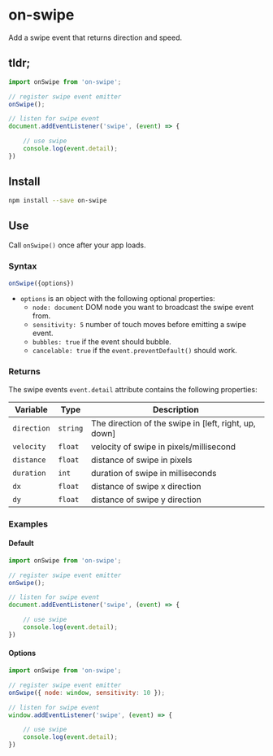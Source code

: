 # on-swipe
Add a swipe event that returns direction and speed.

## tldr;
```js
import onSwipe from 'on-swipe';

// register swipe event emitter
onSwipe();

// listen for swipe event
document.addEventListener('swipe', (event) => {

    // use swipe
    console.log(event.detail);
})
```

## Install
```sh
npm install --save on-swipe
```

## Use
Call `onSwipe()` once after your app loads.

### Syntax
```js 
onSwipe({options})
```
* `options` is an object with the following optional properties:
  + `node: document` DOM node you want to broadcast the swipe event from.
  + `sensitivity: 5` number of touch moves before emitting a swipe event.
  + `bubbles: true` if the event should bubble.
  + `cancelable: true` if the `event.preventDefault()` should work.

### Returns
The swipe events `event.detail` attribute contains the following properties:

| Variable | Type | Description |
|----------|------|-------------|
| `direction`   | `string` | The direction of the swipe in [left, right, up, down]|
| `velocity` | `float` | velocity of swipe in pixels/millisecond |
| `distance` | `float` | distance of swipe in pixels |
| `duration` | `int` | duration of swipe in milliseconds |
| `dx` | `float` | distance of swipe x direction |
| `dy` | `float` | distance of swipe y direction |

### Examples
#### Default

```js
import onSwipe from 'on-swipe';

// register swipe event emitter
onSwipe();

// listen for swipe event
document.addEventListener('swipe', (event) => {

    // use swipe
    console.log(event.detail);
})
```

#### Options

```js
import onSwipe from 'on-swipe';

// register swipe event emitter
onSwipe({ node: window, sensitivity: 10 });

// listen for swipe event
window.addEventListener('swipe', (event) => {

    // use swipe
    console.log(event.detail);
})
```